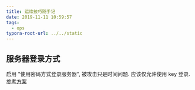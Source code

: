 ```yaml
---
title: 运维技巧随手记
date: 2019-11-11 10:59:57
tags:
  - ops
typora-root-url: ../../static
---
```


## 服务器登录方式

启用 "使用密码方式登录服务器", 被攻击只是时间问题. 应该仅允许使用 key 登录. [参考方案](https://linuxize.com/post/how-to-set-up-ssh-keys-on-centos-7/#disabling-ssh-password-authentication)